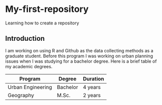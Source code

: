 # My-first-repository
Learning how to create a repository


## Introduction


I am working on using R and Github as the data collecting methods as a graduate student. Before this program I was working on urban planning issues when I was studying for a bachelor degree. Here is a brief table of my academic degrees.

Program | Degree | Duration
-| - | -
Urban Engineering | Bachelor | 4 years
Geography | M.Sc. | 2 years
